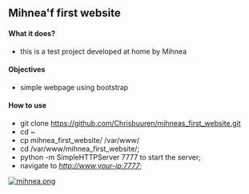 ## Mihnea'f first website

#### What it does?
  -  this is a test project developed at home by Mihnea

#### Objectives
  - simple webpage using bootstrap

#### How to use
  - git clone https://github.com/Chrisbuuren/mihneas_first_website.git
  - cd ~
  - cp mihnea_first_website/ /var/www/
  - cd /var/www/mihnea_first_website/;
  - python -m SimpleHTTPServer 7777 to start the server;
  - navigate to _http://www.your-ip:7777_;
 

[![mihnea.png](https://s2.postimg.org/ev9aaln3t/mihnea.png)](https://postimg.org/image/dsz3s24ad/)

